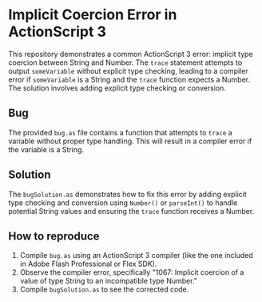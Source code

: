 # Implicit Coercion Error in ActionScript 3

This repository demonstrates a common ActionScript 3 error: implicit type coercion between String and Number.  The `trace` statement attempts to output `someVariable` without explicit type checking, leading to a compiler error if `someVariable` is a String and the `trace` function expects a Number.  The solution involves adding explicit type checking or conversion.

## Bug

The provided `bug.as` file contains a function that attempts to `trace` a variable without proper type handling.  This will result in a compiler error if the variable is a String. 

## Solution

The `bugSolution.as` demonstrates how to fix this error by adding explicit type checking and conversion using `Number()` or `parseInt()` to handle potential String values and ensuring the `trace` function receives a Number.

## How to reproduce

1. Compile `bug.as` using an ActionScript 3 compiler (like the one included in Adobe Flash Professional or Flex SDK).
2. Observe the compiler error, specifically  "1067: Implicit coercion of a value of type String to an incompatible type Number."
3. Compile `bugSolution.as` to see the corrected code.